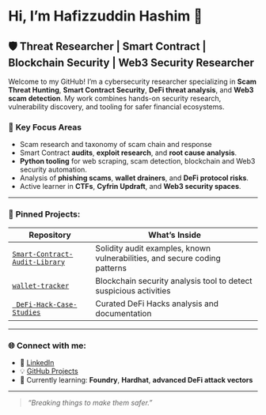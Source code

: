 # Hi, I’m Hafizzuddin Hashim 👋

## 🛡️ Threat Researcher | Smart Contract | Blockchain Security | Web3 Security Researcher

Welcome to my GitHub! I’m a cybersecurity researcher specializing in **Scam Threat Hunting**, **Smart Contract Security**, **DeFi threat analysis**, and **Web3 scam detection**. My work combines hands-on security research, vulnerability discovery, and tooling for safer financial ecosystems.

### 🧩 **Key Focus Areas**
- Scam research and taxonomy of scam chain and response
- Smart Contract **audits**, **exploit research**, and **root cause analysis**.
- **Python tooling** for web scraping, scam detection, blockchain and Web3 security automation.
- Analysis of **phishing scams**, **wallet drainers**, and **DeFi protocol risks**.
- Active learner in **CTFs**, **Cyfrin Updraft**, and **Web3 security spaces**.

---

### 📌 **Pinned Projects**:
| Repository | What’s Inside |
|-------------|-----------------|
| [`Smart-Contract-Audit-Library`](#)| Solidity audit examples, known vulnerabilities, and secure coding patterns |
| [`wallet-tracker`](#)|  Blockchain security analysis tool to detect suspicious activities |
| [` DeFi-Hack-Case-Studies`](#)|  Curated DeFi Hacks analysis and documentation |


---

### 🌐 **Connect with me:**
- 🔗 [LinkedIn](https://linkedin.com/in/hafizzuddin-hashim/)
- 💡 [GitHub Projects](https://github.com/haghfizzuddin)
- 🧪 Currently learning: **Foundry**, **Hardhat**, **advanced DeFi attack vectors**

---

> _“Breaking things to make them safer.”_


